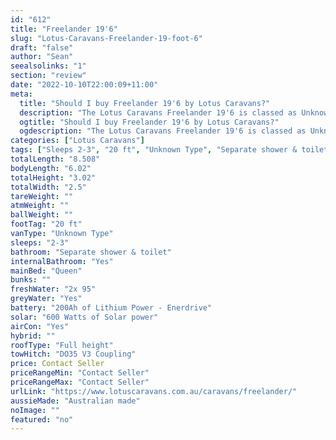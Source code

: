```yaml
---
id: "612"
title: "Freelander 19'6"
slug: "Lotus-Caravans-Freelander-19-foot-6"
draft: "false"
author: "Sean"
seealsolinks: "1"
section: "review"
date: "2022-10-10T22:00:09+11:00"
meta:
  title: "Should I buy Freelander 19'6 by Lotus Caravans?"
  description: "The Lotus Caravans Freelander 19'6 is classed as Unknown Type, and sleeps 2-3 people. It is Australian made and comes in at 20 ft. It generally has Separate shower & toilet."
  ogtitle: "Should I buy Freelander 19'6 by Lotus Caravans?"
  ogdescription: "The Lotus Caravans Freelander 19'6 is classed as Unknown Type, and sleeps 2-3 people. It is Australian made and comes in at 20 ft. It generally has Separate shower & toilet."
categories: ["Lotus Caravans"]
tags: ["Sleeps 2-3", "20 ft", "Unknown Type", "Separate shower & toilet", "Full height", "Price Unknown", "Australian made"]
totalLength: "8.508"
bodyLength: "6.02"
totalHeight: "3.02"
totalWidth: "2.5"
tareWeight: ""
atmWeight: ""
ballWeight: ""
footTag: "20 ft"
vanType: "Unknown Type"
sleeps: "2-3"
bathroom: "Separate shower & toilet"
internalBathroom: "Yes"
mainBed: "Queen"
bunks: ""
freshWater: "2x 95"
greyWater: "Yes"
battery: "200Ah of Lithium Power - Enerdrive"
solar: "600 Watts of Solar power"
airCon: "Yes"
hybrid: ""
roofType: "Full height"
towHitch: "DO35 V3 Coupling"
price: Contact Seller
priceRangeMin: "Contact Seller"
priceRangeMax: "Contact Seller"
urlLink: "https://www.lotuscaravans.com.au/caravans/freelander/"
aussieMade: "Australian made"
noImage: ""
featured: "no"
---
```


